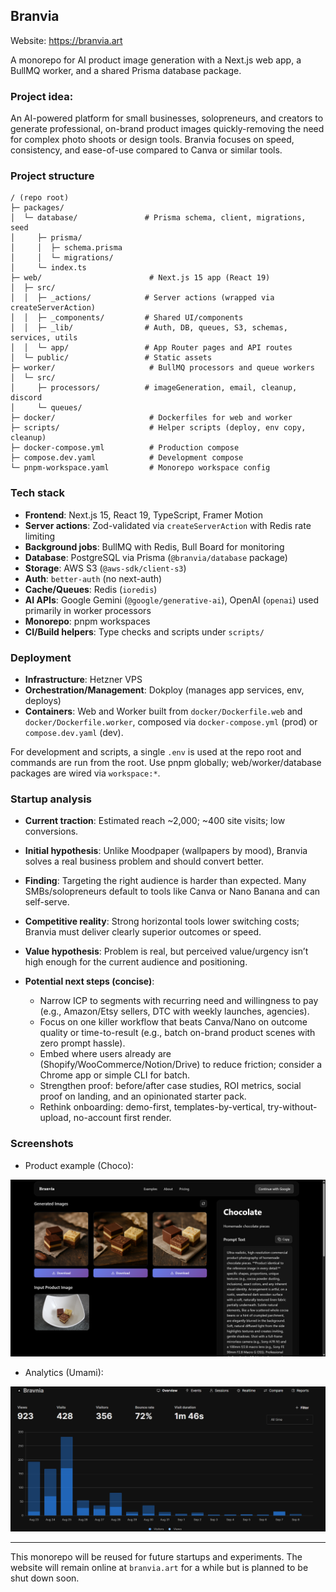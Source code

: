 ## Branvia

Website: https://branvia.art

A monorepo for AI product image generation with a Next.js web app, a BullMQ worker, and a shared Prisma database package.

### Project idea: 

An AI-powered platform for small businesses, solopreneurs, and creators to generate professional, on-brand product images quickly-removing the need for complex photo shoots or design tools. Branvia focuses on speed, consistency, and ease-of-use compared to Canva or similar tools.

### Project structure
```text
/ (repo root)
├─ packages/
│  └─ database/               # Prisma schema, client, migrations, seed
│     ├─ prisma/
│     │  ├─ schema.prisma
│     │  └─ migrations/
│     └─ index.ts
├─ web/                        # Next.js 15 app (React 19)
│  ├─ src/
│  │  ├─ _actions/            # Server actions (wrapped via createServerAction)
│  │  ├─ _components/         # Shared UI/components
│  │  ├─ _lib/                # Auth, DB, queues, S3, schemas, services, utils
│  │  └─ app/                 # App Router pages and API routes
│  └─ public/                 # Static assets
├─ worker/                     # BullMQ processors and queue workers
│  └─ src/
│     ├─ processors/          # imageGeneration, email, cleanup, discord
│     └─ queues/
├─ docker/                     # Dockerfiles for web and worker
├─ scripts/                    # Helper scripts (deploy, env copy, cleanup)
├─ docker-compose.yml          # Production compose
├─ compose.dev.yaml            # Development compose
└─ pnpm-workspace.yaml         # Monorepo workspace config
```

### Tech stack
- **Frontend**: Next.js 15, React 19, TypeScript, Framer Motion
- **Server actions**: Zod-validated via `createServerAction` with Redis rate limiting
- **Background jobs**: BullMQ with Redis, Bull Board for monitoring
- **Database**: PostgreSQL via Prisma (`@branvia/database` package)
- **Storage**: AWS S3 (`@aws-sdk/client-s3`)
- **Auth**: `better-auth` (no next-auth)
- **Cache/Queues**: Redis (`ioredis`)
- **AI APIs**: Google Gemini (`@google/generative-ai`), OpenAI (`openai`) used primarily in worker processors
- **Monorepo**: pnpm workspaces
- **CI/Build helpers**: Type checks and scripts under `scripts/`

### Deployment
- **Infrastructure**: Hetzner VPS
- **Orchestration/Management**: Dokploy (manages app services, env, deploys)
- **Containers**: Web and Worker built from `docker/Dockerfile.web` and `docker/Dockerfile.worker`, composed via `docker-compose.yml` (prod) or `compose.dev.yaml` (dev).

For development and scripts, a single `.env` is used at the repo root and commands are run from the root. Use pnpm globally; web/worker/database packages are wired via `workspace:*`.

### Startup analysis
- **Current traction**: Estimated reach ~2,000; ~400 site visits; low conversions.
- **Initial hypothesis**: Unlike Moodpaper (wallpapers by mood), Branvia solves a real business problem and should convert better.
- **Finding**: Targeting the right audience is harder than expected. Many SMBs/solopreneurs default to tools like Canva or Nano Banana and can self-serve.
- **Competitive reality**: Strong horizontal tools lower switching costs; Branvia must deliver clearly superior outcomes or speed.
- **Value hypothesis**: Problem is real, but perceived value/urgency isn’t high enough for the current audience and positioning.

- **Potential next steps (concise)**:
  - Narrow ICP to segments with recurring need and willingness to pay (e.g., Amazon/Etsy sellers, DTC with weekly launches, agencies).
  - Focus on one killer workflow that beats Canva/Nano on outcome quality or time-to-result (e.g., batch on-brand product scenes with zero prompt hassle).
  - Embed where users already are (Shopify/WooCommerce/Notion/Drive) to reduce friction; consider a Chrome app or simple CLI for batch.
  - Strengthen proof: before/after case studies, ROI metrics, social proof on landing, and an opinionated starter pack.
  - Rethink onboarding: demo-first, templates-by-vertical, try-without-upload, no-account first render.

### Screenshots

- Product example (Choco):

![Choco](web/public/screenshots/choco.png)

- Analytics (Umami):

![Umami](web/public/screenshots/umami.png)

---

This monorepo will be reused for future startups and experiments. The website will remain online at `branvia.art` for a while but is planned to be shut down soon.
    

